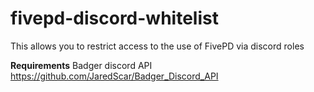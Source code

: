 # fivepd-discord-whitelist

This allows you to restrict access to the use of FivePD via discord roles

**Requirements**
Badger discord API
https://github.com/JaredScar/Badger_Discord_API
